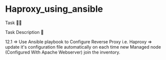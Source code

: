 # Haproxy_using_ansible
Task 👨‍💻

Task Description 📃

12.1 
=> Use Ansible playbook to Configure Reverse Proxy i.e. Haproxy 
=> update it's configuration file automatically on each time new Managed node (Configured With Apache Webserver) join the inventory.
